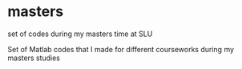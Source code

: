 # masters
set of codes during my masters time at SLU

Set of Matlab codes that I made for different courseworks during my masters studies 
